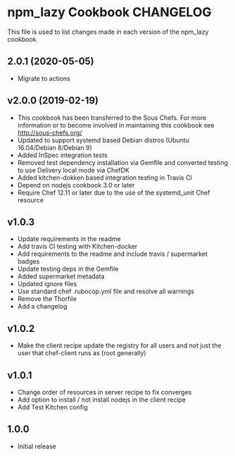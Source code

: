 # npm_lazy Cookbook CHANGELOG

This file is used to list changes made in each version of the npm_lazy cookbook.

## 2.0.1 (2020-05-05)

- Migrate to actions

## v2.0.0 (2019-02-19)

- This cookbook has been transferred to the Sous Chefs. For more information or to become involved in maintaining this cookbook see http://sous-chefs.org/
- Updated to support systemd based Debian distros (Ubuntu 16.04/Debian 8/Debian 9)
- Added InSpec integration tests
- Removed test dependency installation via Gemfile and converted testing to use Delivery local mode via ChefDK
- Added kitchen-dokken based integration testing in Travis CI
- Depend on nodejs cookbook 3.0 or later
- Require Chef 12.11 or later due to the use of the systemd_unit Chef resource

## v1.0.3

- Update requirements in the readme
- Add travis CI testing with Kitchen-docker
- Add requirements to the readme and include travis / supermarket badges
- Update testing deps in the Gemfile
- Added supermarket metadata
- Updated ignore files
- Use standard chef .rubocop.yml file and resolve all warnings
- Remove the Thorfile
- Add a changelog

## v1.0.2

- Make the client recipe update the registry for all users and not just the user that chef-client runs as (root generally)

## v1.0.1

- Change order of resources in server recipe to fix converges
- Add option to install / not install nodejs in the client recipe
- Add Test Kitchen config

## 1.0.0

- Initial release
